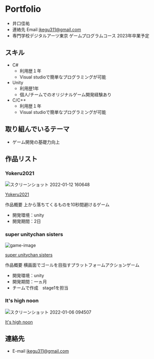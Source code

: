 # Portfolio

- 井口佳祐
- 連絡先 Email [ikegu311@gmail.com](ikegu311@gmail.com)
- 専門学校デジタルアーツ東京 ゲームプログラムコース 2023年卒業予定

## スキル
- C#
  - 利用歴１年
  - Visual studioで簡単なプログラミングが可能
- Unity
  - 利用歴1年
  - 個人/チームでのオリジナルゲーム開発経験あり
- C/C++
  - 利用歴１年
  - Visual studioで簡単なプログラミングが可能

## 取り組んでいるテーマ
- ゲーム開発の基礎力向上

## 作品リスト

### Yokeru2021
![スクリーンショット 2022-01-12 160648](https://user-images.githubusercontent.com/82490581/149080201-d90b329f-093c-4bf8-be12-1b780413a56b.png)


[Yokeru2021](https://unityroom.com/games/yokeru2021)

作品概要 上から落ちてくるものを10秒間避けるゲーム

- 開発環境：unity
- 開発期間：2日

###  super unitychan sisters
![game-image](https://user-images.githubusercontent.com/82490581/150061975-333adeb4-8433-443f-aacb-07ee51ca5cb8.jpg)

[super unitychan sisters]()

作品概要 横画面でゴールを目指すプラットフォームアクションゲーム

- 開発環境：unity
- 開発期間：一ヵ月
- チームで作成　stage1を担当

### It's high noon
![スクリーンショット 2022-01-06 094507](https://user-images.githubusercontent.com/82490581/150062643-8eba44c8-4d4b-4ecd-98ff-ec31167ee2d3.png)

[It's high noon](https://unityroom.com/games/itshighnoon)

## 連絡先
- E-mail [ikegu311@gmail.com](ikegu311@gmail.com)
